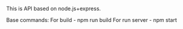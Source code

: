 This is API based on node.js+express.

Base commands:
For build - npm run build
For run server - npm start